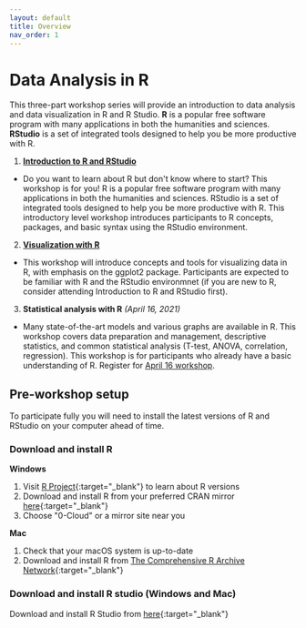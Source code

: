 ```yaml
---
layout: default
title: Overview
nav_order: 1
---
```

# Data Analysis in R

This three-part workshop series will provide an introduction to data analysis and data visualization in R and R Studio. **R** is a popular free software program with many applications in both the humanities and sciences. **RStudio** is a set of integrated tools designed to help you be more productive with R.

1. [**Introduction to R and RStudio**](intro-to-r/introduction.html)  
  - Do you want to learn about R but don't know where to start? This workshop is for you! R is a popular free software program with many applications in both the humanities and sciences. RStudio is a set of integrated tools designed to help you be more productive with R. This introductory level workshop introduces participants to R concepts, packages, and basic syntax using the RStudio environment.

2. [**Visualization with R**](visualization/introduction.html) 
  - This workshop will introduce concepts and tools for visualizing data in R, with emphasis on the ggplot2 package. Participants are expected to be familiar with R and the RStudio environmnet (if you are new to R, consider attending Introduction to R and RStudio first). 

3. **Statistical analysis with R** *(April 16, 2021)*
  - Many state-of-the-art models and various graphs are available in R. This workshop covers data preparation and management, descriptive statistics, and common statistical analysis (T-test, ANOVA, correlation, regression). This workshop is for participants who already have a basic understanding of R. Register for [April 16 workshop](https://libcal.library.ubc.ca/event/3590376).

## Pre-workshop setup
To participate fully you will need to install the latest versions of R and RStudio on your computer ahead of time.

### Download and install R

**Windows**
1. Visit [R Project](https://www.r-project.org/){:target="_blank"} to learn about R versions
2. Download and install R from your preferred CRAN mirror [here](https://cran.r-project.org/mirrors.html){:target="_blank"}
3. Choose "0-Cloud" or a mirror site near you

**Mac**
1. Check that your macOS system is up-to-date
2. Download and install R from [The Comprehensive R Archive Network](https://cran.r-project.org){:target="_blank"}


### Download and install R studio (Windows and Mac)
Download and install R Studio from [here](https://rstudio.com/products/rstudio/download/#download){:target="_blank"}
